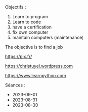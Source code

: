 Objectifs :

1. Learn to program 
2. Learn to code
3. have a certification
4. fix own computer
5. maintain computers (maintenance)

The objective is to find a job

https://pix.fr/

https://christuyel.wordpress.com

https://www.learnpython.com

Séances :
- 2023-09-01
- 2023-08-31
- 2023-08-30



